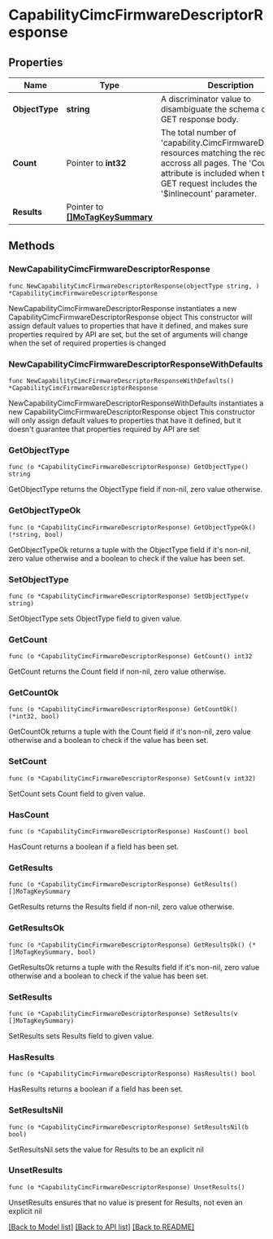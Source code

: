 # CapabilityCimcFirmwareDescriptorResponse

## Properties

Name | Type | Description | Notes
------------ | ------------- | ------------- | -------------
**ObjectType** | **string** | A discriminator value to disambiguate the schema of a HTTP GET response body. | 
**Count** | Pointer to **int32** | The total number of &#39;capability.CimcFirmwareDescriptor&#39; resources matching the request, accross all pages. The &#39;Count&#39; attribute is included when the HTTP GET request includes the &#39;$inlinecount&#39; parameter. | [optional] 
**Results** | Pointer to [**[]MoTagKeySummary**](MoTagKeySummary.md) |  | [optional] 

## Methods

### NewCapabilityCimcFirmwareDescriptorResponse

`func NewCapabilityCimcFirmwareDescriptorResponse(objectType string, ) *CapabilityCimcFirmwareDescriptorResponse`

NewCapabilityCimcFirmwareDescriptorResponse instantiates a new CapabilityCimcFirmwareDescriptorResponse object
This constructor will assign default values to properties that have it defined,
and makes sure properties required by API are set, but the set of arguments
will change when the set of required properties is changed

### NewCapabilityCimcFirmwareDescriptorResponseWithDefaults

`func NewCapabilityCimcFirmwareDescriptorResponseWithDefaults() *CapabilityCimcFirmwareDescriptorResponse`

NewCapabilityCimcFirmwareDescriptorResponseWithDefaults instantiates a new CapabilityCimcFirmwareDescriptorResponse object
This constructor will only assign default values to properties that have it defined,
but it doesn't guarantee that properties required by API are set

### GetObjectType

`func (o *CapabilityCimcFirmwareDescriptorResponse) GetObjectType() string`

GetObjectType returns the ObjectType field if non-nil, zero value otherwise.

### GetObjectTypeOk

`func (o *CapabilityCimcFirmwareDescriptorResponse) GetObjectTypeOk() (*string, bool)`

GetObjectTypeOk returns a tuple with the ObjectType field if it's non-nil, zero value otherwise
and a boolean to check if the value has been set.

### SetObjectType

`func (o *CapabilityCimcFirmwareDescriptorResponse) SetObjectType(v string)`

SetObjectType sets ObjectType field to given value.


### GetCount

`func (o *CapabilityCimcFirmwareDescriptorResponse) GetCount() int32`

GetCount returns the Count field if non-nil, zero value otherwise.

### GetCountOk

`func (o *CapabilityCimcFirmwareDescriptorResponse) GetCountOk() (*int32, bool)`

GetCountOk returns a tuple with the Count field if it's non-nil, zero value otherwise
and a boolean to check if the value has been set.

### SetCount

`func (o *CapabilityCimcFirmwareDescriptorResponse) SetCount(v int32)`

SetCount sets Count field to given value.

### HasCount

`func (o *CapabilityCimcFirmwareDescriptorResponse) HasCount() bool`

HasCount returns a boolean if a field has been set.

### GetResults

`func (o *CapabilityCimcFirmwareDescriptorResponse) GetResults() []MoTagKeySummary`

GetResults returns the Results field if non-nil, zero value otherwise.

### GetResultsOk

`func (o *CapabilityCimcFirmwareDescriptorResponse) GetResultsOk() (*[]MoTagKeySummary, bool)`

GetResultsOk returns a tuple with the Results field if it's non-nil, zero value otherwise
and a boolean to check if the value has been set.

### SetResults

`func (o *CapabilityCimcFirmwareDescriptorResponse) SetResults(v []MoTagKeySummary)`

SetResults sets Results field to given value.

### HasResults

`func (o *CapabilityCimcFirmwareDescriptorResponse) HasResults() bool`

HasResults returns a boolean if a field has been set.

### SetResultsNil

`func (o *CapabilityCimcFirmwareDescriptorResponse) SetResultsNil(b bool)`

 SetResultsNil sets the value for Results to be an explicit nil

### UnsetResults
`func (o *CapabilityCimcFirmwareDescriptorResponse) UnsetResults()`

UnsetResults ensures that no value is present for Results, not even an explicit nil

[[Back to Model list]](../README.md#documentation-for-models) [[Back to API list]](../README.md#documentation-for-api-endpoints) [[Back to README]](../README.md)


